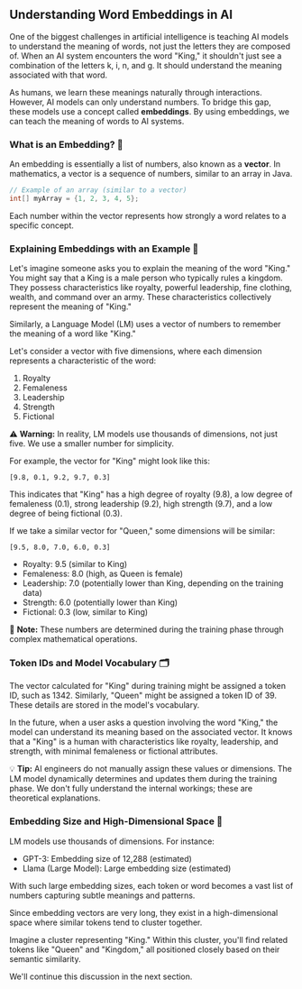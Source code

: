 ## Understanding Word Embeddings in AI

One of the biggest challenges in artificial intelligence is teaching AI models to understand the meaning of words, not just the letters they are composed of. When an AI system encounters the word "King," it shouldn't just see a combination of the letters k, i, n, and g. It should understand the meaning associated with that word.

As humans, we learn these meanings naturally through interactions. However, AI models can only understand numbers. To bridge this gap, these models use a concept called **embeddings**. By using embeddings, we can teach the meaning of words to AI systems.

### What is an Embedding? 🧐

An embedding is essentially a list of numbers, also known as a **vector**. In mathematics, a vector is a sequence of numbers, similar to an array in Java.

```java
// Example of an array (similar to a vector)
int[] myArray = {1, 2, 3, 4, 5};
```

Each number within the vector represents how strongly a word relates to a specific concept.

### Explaining Embeddings with an Example 📌

Let's imagine someone asks you to explain the meaning of the word "King." You might say that a King is a male person who typically rules a kingdom. They possess characteristics like royalty, powerful leadership, fine clothing, wealth, and command over an army. These characteristics collectively represent the meaning of "King."

Similarly, a Language Model (LM) uses a vector of numbers to remember the meaning of a word like "King."

Let's consider a vector with five dimensions, where each dimension represents a characteristic of the word:

1.  Royalty
2.  Femaleness
3.  Leadership
4.  Strength
5.  Fictional

⚠️ **Warning:** In reality, LM models use thousands of dimensions, not just five. We use a smaller number for simplicity.

For example, the vector for "King" might look like this:

`[9.8, 0.1, 9.2, 9.7, 0.3]`

This indicates that "King" has a high degree of royalty (9.8), a low degree of femaleness (0.1), strong leadership (9.2), high strength (9.7), and a low degree of being fictional (0.3).

If we take a similar vector for "Queen," some dimensions will be similar:

`[9.5, 8.0, 7.0, 6.0, 0.3]`

*   Royalty: 9.5 (similar to King)
*   Femaleness: 8.0 (high, as Queen is female)
*   Leadership: 7.0 (potentially lower than King, depending on the training data)
*   Strength: 6.0 (potentially lower than King)
*   Fictional: 0.3 (low, similar to King)

📝 **Note:** These numbers are determined during the training phase through complex mathematical operations.

### Token IDs and Model Vocabulary 🗂️

The vector calculated for "King" during training might be assigned a token ID, such as 1342. Similarly, "Queen" might be assigned a token ID of 39. These details are stored in the model's vocabulary.

In the future, when a user asks a question involving the word "King," the model can understand its meaning based on the associated vector. It knows that a "King" is a human with characteristics like royalty, leadership, and strength, with minimal femaleness or fictional attributes.

💡 **Tip:** AI engineers do not manually assign these values or dimensions. The LM model dynamically determines and updates them during the training phase. We don't fully understand the internal workings; these are theoretical explanations.

### Embedding Size and High-Dimensional Space 🌌

LM models use thousands of dimensions. For instance:

*   GPT-3: Embedding size of 12,288 (estimated)
*   Llama (Large Model): Large embedding size (estimated)

With such large embedding sizes, each token or word becomes a vast list of numbers capturing subtle meanings and patterns.

Since embedding vectors are very long, they exist in a high-dimensional space where similar tokens tend to cluster together.

Imagine a cluster representing "King." Within this cluster, you'll find related tokens like "Queen" and "Kingdom," all positioned closely based on their semantic similarity.

We'll continue this discussion in the next section.
